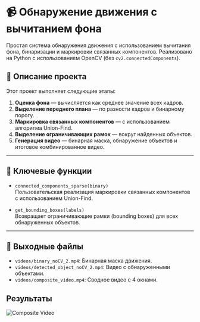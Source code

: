 # 📹 Обнаружение движения с вычитанием фона

Простая система обнаружения движения с использованием вычитания фона, бинаризации и маркировки связанных компонентов. Реализовано на Python с использованием OpenCV (без `cv2.connectedComponents`).

## 🚀 Описание проекта

Этот проект выполняет следующие этапы:

1. **Оценка фона** — вычисляется как среднее значение всех кадров.
2. **Выделение переднего плана** — по разности кадров и бинарному порогу.
3. **Маркировка связанных компонентов** — с использованием алгоритма Union-Find.
4. **Выделение ограничивающих рамок** — вокруг найденных объектов.
5. **Генерация видео** — бинарная маска, обнаружение объектов и итоговое комбинированное видео.

---

## 🧠 Ключевые функции

- `connected_components_sparse(binary)`  
  Пользовательская реализация маркировки связанных компонентов с использованием Union-Find.

- `get_bounding_boxes(labels)`  
  Возвращает ограничивающие рамки (bounding boxes) для всех обнаруженных объектов.

---

## 📂 Выходные файлы

- `videos/binary_noCV_2.mp4`: Бинарная маска движения.
- `videos/detected_object_noCV_2.mp4`: Видео с обнаруженными объектами.
- `videos/composite_video.mp4`: Сводное видео с 4 окнами.


## Результаты
![Composite Video](images/composite_video.gif)

